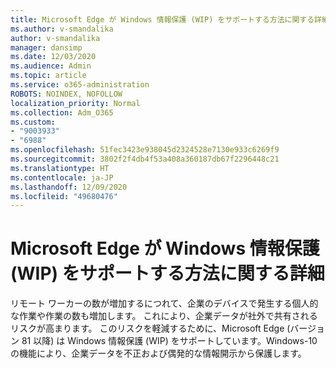 ```yaml
---
title: Microsoft Edge が Windows 情報保護 (WIP) をサポートする方法に関する詳細
ms.author: v-smandalika
author: v-smandalika
manager: dansimp
ms.date: 12/03/2020
ms.audience: Admin
ms.topic: article
ms.service: o365-administration
ROBOTS: NOINDEX, NOFOLLOW
localization_priority: Normal
ms.collection: Adm_O365
ms.custom:
- "9003933"
- "6988"
ms.openlocfilehash: 51fec3423e938045d2324528e7130e933c6269f9
ms.sourcegitcommit: 3802f2f4db4f53a408a360187db67f2296448c21
ms.translationtype: HT
ms.contentlocale: ja-JP
ms.lasthandoff: 12/09/2020
ms.locfileid: "49680476"
---
```

# <a name="learn-how-microsoft-edge-supports-windows-information-protection-wip"></a>Microsoft Edge が Windows 情報保護 (WIP) をサポートする方法に関する詳細

リモート ワーカーの数が増加するにつれて、企業のデバイスで発生する個人的な作業や作業の数も増加します。 これにより、企業データが社外で共有されるリスクが高まります。 このリスクを軽減するために、Microsoft Edge (バージョン 81 以降) は Windows 情報保護 (WIP) をサポートしています。Windows-10 の機能により、企業データを不正および偶発的な情報開示から保護します。
